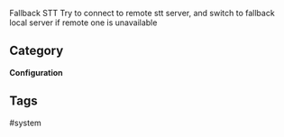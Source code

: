 Fallback STT
Try to connect to remote stt server, and switch to fallback local server if
remote one is unavailable

## Category
**Configuration**

## Tags
#system

